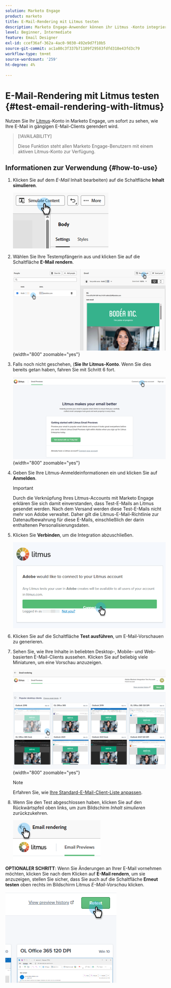 ```yaml
---
solution: Marketo Engage
product: marketo
title: E-Mail-Rendering mit Litmus testen
description: Marketo Engage-Anwender können ihr Litmus -Konto integrieren, um das Rendern von Inhalten in verschiedenen E-Mail-Clients nahtlos zu testen.
level: Beginner, Intermediate
feature: Email Designer
exl-id: ccef36af-362a-4ac0-9030-492e9d7f10b5
source-git-commit: ac1a80c3f337b71109f29583fdfd318e43fd3c79
workflow-type: tm+mt
source-wordcount: '259'
ht-degree: 4%

---
```


# E-Mail-Rendering mit Litmus testen {#test-email-rendering-with-litmus}

Nutzen Sie Ihr [Litmus](https://www.litmus.com/email-testing)-Konto in Marketo Engage, um sofort zu sehen, wie Ihre E-Mail in gängigen E-Mail-Clients gerendert wird.

>[!AVAILABILITY]
>
>Diese Funktion steht allen Marketo Engage-Benutzern mit einem aktiven Litmus-Konto zur Verfügung.

## Informationen zur Verwendung {#how-to-use}

1. Klicken Sie auf dem _E-Mail_ Inhalt bearbeiten) auf die Schaltfläche **Inhalt simulieren**.

   ![](assets/test-email-rendering-with-litmus-1.png)

1. Wählen Sie Ihre Testempfängerin aus und klicken Sie auf die Schaltfläche **E-Mail rendern**.

   ![](assets/test-email-rendering-with-litmus-2.png){width="800" zoomable="yes"}

1. Falls noch nicht geschehen, (**Sie Ihr Litmus-Konto**. Wenn Sie dies bereits getan haben, fahren Sie mit Schritt 6 fort.

   ![](assets/test-email-rendering-with-litmus-3.png){width="800" zoomable="yes"}

1. Geben Sie Ihre Litmus-Anmeldeinformationen ein und klicken Sie auf **Anmelden**.

   >[!IMPORTANT]
   >
   >Durch die Verknüpfung Ihres Litmus-Accounts mit Marketo Engage erklären Sie sich damit einverstanden, dass Test-E-Mails an Litmus gesendet werden. Nach dem Versand werden diese Test-E-Mails nicht mehr von Adobe verwaltet. Daher gilt die Litmus-E-Mail-Richtlinie zur Datenaufbewahrung für diese E-Mails, einschließlich der darin enthaltenen Personalisierungsdaten.

1. Klicken Sie **Verbinden**, um die Integration abzuschließen.

   ![](assets/test-email-rendering-with-litmus-4.png)

1. Klicken Sie auf die Schaltfläche **Test ausführen**, um E-Mail-Vorschauen zu generieren.

1. Sehen Sie, wie Ihre Inhalte in beliebten Desktop-, Mobile- und Web-basierten E-Mail-Clients aussehen. Klicken Sie auf beliebig viele Miniaturen, um eine Vorschau anzuzeigen.

   ![](assets/test-email-rendering-with-litmus-5.png){width="800" zoomable="yes"}

   >[!NOTE]
   >
   >Erfahren Sie, wie [Ihre Standard-E-Mail-Client-Liste anpassen](https://help.litmus.com/article/227-change-your-default-email-clients-list).

1. Wenn Sie den Test abgeschlossen haben, klicken Sie auf den Rückwärtspfeil oben links, um zum Bildschirm _Inhalt simulieren_ zurückzukehren.

   ![](assets/test-email-rendering-with-litmus-6.png)

**OPTIONALER SCHRITT**: Wenn Sie Änderungen an Ihrer E-Mail vornehmen möchten, klicken Sie nach dem Klicken auf **E-Mail rendern**, um sie anzuzeigen, stellen Sie sicher, dass Sie auch auf die Schaltfläche **Erneut testen** oben rechts im Bildschirm Litmus _E-Mail-Vorschau_ klicken.

![](assets/test-email-rendering-with-litmus-7.png)
